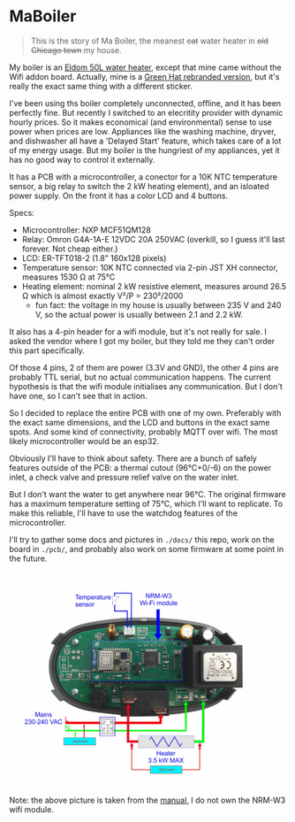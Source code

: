# MaBoiler

> This is the story of Ma Boiler, the meanest ~~cat~~ water heater in ~~old Chicago town~~ my house.

My boiler is an [Eldom 50L water heater](https://eldominvest.com/en/product/629.html), except that mine came without the Wifi addon board. Actually, mine is a [Green Hat rebranded version](https://www.groenehoedduurzaam.nl/digitale-50-liter-elektrische-boiler.html), but it's really the exact same thing with a different sticker.

I've been using ths boiler completely unconnected, offline, and it has been perfectly fine. But recently I switched to an elecritity provider with dynamic hourly prices. So it makes economical (and environmental) sense to use power when prices are low. Appliances like the washing machine, dryver, and dishwasher all have a 'Delayed Start' feature, which takes care of a lot of my energy usage. But my boiler is the hungriest of my appliances, yet it has no good way to control it externally.

It has a PCB with a microcontroller, a conector for a 10K NTC temperature sensor, a big relay to switch the 2 kW heating element), and an isloated power supply. On the front it has a color LCD and 4 buttons.

Specs:
* Microcontroller: NXP MCF51QM128
* Relay: Omron G4A-1A-E 12VDC 20A 250VAC (overkill, so I guess it'll last forever. Not cheap either.)
* LCD: ER-TFT018-2 (1.8" 160x128 pixels)
* Temperature sensor: 10K NTC connected via 2-pin JST XH connector, measures 1530 Ω at 75°C
* Heating element: nominal 2 kW resistive element, measures around 26.5 Ω which is almost exactly V²/P = 230²/2000
  * fun fact: the voltage in my house is usually between 235 V and 240 V, so the actual power is usually between 2.1 and 2.2 kW.

It also has a 4-pin header for a wifi module, but it's not really for sale. I asked the vendor where I got my boiler, but they told me they can't order this part specifically.

Of those 4 pins, 2 of them are power (3.3V and GND), the other 4 pins are probably TTL serial, but no actual communication happens. The current hypothesis is that the wifi module initialises any communication. But I don't have one, so I can't see that in action.

So I decided to replace the entire PCB with one of my own. Preferably with the exact same dimensions, and the LCD and buttons in the exact same spots. And some kind of connectivity, probably MQTT over wifi. The most likely microcontroller would be an esp32.

Obviously I'll have to think about safety. There are a bunch of safely features outside of the PCB: a thermal cutout (96°C+0/-6) on the power inlet, a check valve and pressure relief valve on the water inlet.

But I don't want the water to get anywhere near 96°C. The original firmware has a maximum temperature setting of 75°C, which I'll want to replicate. To make this reliable, I'll have to use the watchdog features of the microcontroller.

I'll try to gather some docs and pictures in `./docs/` this repo, work on the board in `./pcb/`, and probably also work on some firmware at some point in the future.

![Stock PCB annotated, from manual](/docs/stock-pcb-annotated-from-manual.png)

Note: the above picture is taken from the [manual](docs/NHC-56_RM_v2_0_EN.pdf), I do not own the NRM-W3 wifi module.
